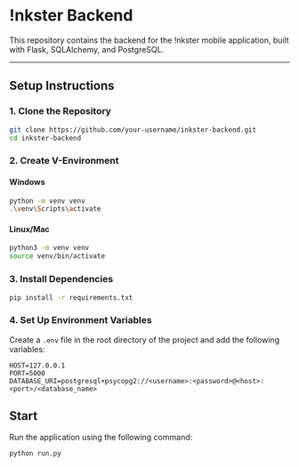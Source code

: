 # !nkster Backend

This repository contains the backend for the !nkster mobile application, built with Flask, SQLAlchemy, and PostgreSQL.

---

## **Setup Instructions**

### **1. Clone the Repository**
```bash
git clone https://github.com/your-username/inkster-backend.git
cd inkster-backend
```

### **2. Create V-Environment**
#### Windows
```bash
python -m venv venv
.\venv\Scripts\activate
```
#### Linux/Mac
```bash
python3 -m venv venv
source venv/bin/activate
```
### **3. Install Dependencies**
```bash
pip install -r requirements.txt
```
### **4. Set Up Environment Variables**

Create a `.env` file in the root directory of the project and add the following variables:

```plaintext
HOST=127.0.0.1
PORT=5000
DATABASE_URI=postgresql+psycopg2://<username>:<password>@<host>:<port>/<database_name>
```


## **Start**
Run the application using the following command:
```bash
python run.py
```







